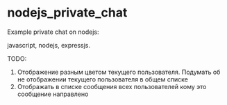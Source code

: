 # nodejs_private_chat

Example private chat on nodejs:

javascript, nodejs, expressjs.

TODO:

1. Отображение разным цветом текущего пользователя. Подумать об не отображении текущего пользователя в общем списке
2. Отображать в списке сообщения всех пользователей кому это сообщение направлено